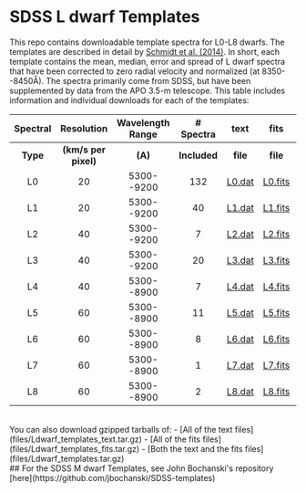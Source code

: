 SDSS L dwarf Templates
======================

This repo contains downloadable template spectra for L0-L8 dwarfs. The templates are described in detail by [Schmidt et al. (2014)](http://adsabs.harvard.edu/abs/2014PASP..126..642S). In short, each template contains the mean, median, error and spread of L dwarf spectra that have been corrected to zero radial velocity and normalized (at 8350--8450Å). The spectra primarily come from SDSS, but have been supplemented by data from the APO 3.5-m telescope. This table includes information and individual downloads for each of the templates:

|Spectral|Resolution|Wavelength Range|# Spectra|text|fits|jpeg|
|:---:|:----------:|:----:|:---------:|:-----:|:----:|:----:|
|**Type**|**(km/s per pixel)**|**(A)**|**Included**|**file**|**file**|**file**|
|L0|20|5300--9200|132|[L0.dat](files/L0.dat)|[L0.fits](files/L0.fits)|[L0.jpg](files/L0.jpg)|
|L1|20|5300--9200|40|[L1.dat](files/L1.dat)|[L1.fits](files/L1.fits)|[L1.jpg](files/L1.jpg)|
|L2|40|5300--9200|7|[L2.dat](files/L2.dat)|[L2.fits](files/L2.fits)|[L2.jpg](files/L2.jpg)|
|L3|40|5300--9200|20|[L3.dat](files/L3.dat)|[L3.fits](files/L3.fits)|[L3.jpg](files/L3.jpg)|
|L4|40|5300--8900|7|[L4.dat](files/L4.dat)|[L4.fits](files/L4.fits)|[L4.jpg](files/L4.jpg)|
|L5|60|5300--8900|11|[L5.dat](files/L5.dat)|[L5.fits](files/L5.fits)|[L5.jpg](files/L5.jpg)|
|L6|60|5300--8900|8|[L6.dat](files/L6.dat)|[L6.fits](files/L6.fits)|[L6.jpg](files/L6.jpg)|
|L7|60|5300--8900|1|[L7.dat](files/L7.dat)|[L7.fits](files/L7.fits)|[L7.jpg](files/L7.jpg)|
|L8|60|5300--8900|2|[L8.dat](files/L8.dat)|[L8.fits](files/L8.fits)|[L8.jpg](files/L8.jpg)|

<br>
You can also download gzipped tarballs of:
- [All of the text files](files/Ldwarf_templates_text.tar.gz)
- [All of the fits files](files/Ldwarf_templates_fits.tar.gz)
- [Both the text and the fits files](files/Ldwarf_templates.tar.gz)

<br>
## For the SDSS M dwarf Templates, see John Bochanski's repository [here](https://github.com/jbochanski/SDSS-templates)
